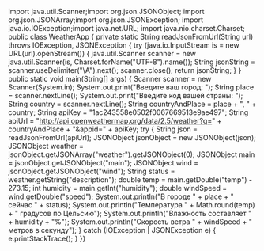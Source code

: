 import java.util.Scanner;import org.json.JSONObject;
import org.json.JSONArray;import org.json.JSONException;
import java.io.IOException;import java.net.URL;
import java.nio.charset.Charset;
public class WeatherApp {    private static String readJsonFromUrl(String url) throws IOException, JSONException {
        try (java.io.InputStream is = new URL(url).openStream()) {            java.util.Scanner scanner = new java.util.Scanner(is, Charset.forName("UTF-8").name());
            String jsonString = scanner.useDelimiter("\\A").next();            scanner.close();
            return jsonString;        }
    }
    public static void main(String[] args) {        Scanner scanner = new Scanner(System.in);
        System.out.print("Введите ваш город: ");        String place = scanner.nextLine();
        System.out.print("Введите код вашей страны: ");        String country = scanner.nextLine();
        String countryAndPlace = place + ", " + country;
        String apiKey = "1ac243558e0502f0067669513e9ae497";        String apiUrl = "http://api.openweathermap.org/data/2.5/weather?q=" + countryAndPlace + "&appid=" + apiKey;
        try {
            String json = readJsonFromUrl(apiUrl);            JSONObject jsonObject = new JSONObject(json);
            JSONObject weather = jsonObject.getJSONArray("weather").getJSONObject(0);            JSONObject main = jsonObject.getJSONObject("main");
            JSONObject wind = jsonObject.getJSONObject("wind");
            String status = weather.getString("description");            double temp = main.getDouble("temp") - 273.15;
            int humidity = main.getInt("humidity");            double windSpeed = wind.getDouble("speed");
            System.out.println("В городе " + place + " сейчас " + status);
            System.out.println("Температура " + Math.round(temp) + " градусов по Цельсию");            System.out.println("Влажность составляет " + humidity + "%");
            System.out.println("Скорость ветра " + windSpeed + " метров в секунду");        } catch (IOException | JSONException e) {
            e.printStackTrace();        }
    }}

